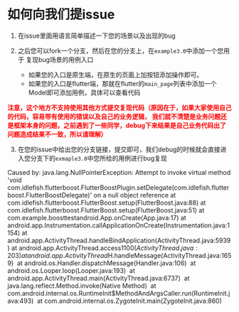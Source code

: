 # 如何向我们提issue

1. 在issue里面用语言简单描述一下您的场景以及出现的bug


2. 之后您可以fork一个分支，然后在您的分支上，在`example3.0`中添加一个您用于
   复现bug场景的用例入口
   - 如果您的入口是原生端，在原生的页面上加按钮添加操作即可。
   - 如果您的入口是flutter端，那就在flutter的`main_page`列表中添加一个Model即可添加用例，具体可以查看代码

**<font color='red'> 注意，这个地方不支持使用其他方式提交复现代码（原因在于，如果大家使用自己的代码，容易带有使用的错误以及自己的业务逻辑，
   我们就不清楚是业务问题还是框架本身的问题，之前遇到了一些同学，debug下来结果是自己业务代码出了问题造成结果不一致，所以请理解） </font>**

3. 在您的issue中给出您的分支链接，提交即可，我们debug的时候就会直接进入您分支下的`exmaple3.0`中您所给的用例进行bug复现 


Caused by: java.lang.NullPointerException: Attempt to invoke virtual method 'void com.idlefish.flutterboost.FlutterBoostPlugin.setDelegate(com.idlefish.flutterboost.FlutterBoostDelegate)' on a null object reference
                                                                                                    	at com.idlefish.flutterboost.FlutterBoost.setup(FlutterBoost.java:88)
                                                                                                    	at com.idlefish.flutterboost.FlutterBoost.setup(FlutterBoost.java:51)
                                                                                                    	at com.example.boosttestandroid.App.onCreate(App.java:17)
                                                                                                    	at android.app.Instrumentation.callApplicationOnCreate(Instrumentation.java:1154)
                                                                                                    	at android.app.ActivityThread.handleBindApplication(ActivityThread.java:5939)
                                                                                                    	at android.app.ActivityThread.access$1100(ActivityThread.java:203) 
                                                                                                    	at android.app.ActivityThread$H.handleMessage(ActivityThread.java:1659) 
                                                                                                    	at android.os.Handler.dispatchMessage(Handler.java:106) 
                                                                                                    	at android.os.Looper.loop(Looper.java:193) 
                                                                                                    	at android.app.ActivityThread.main(ActivityThread.java:6737) 
                                                                                                    	at java.lang.reflect.Method.invoke(Native Method) 
                                                                                                    	at com.android.internal.os.RuntimeInit$MethodAndArgsCaller.run(RuntimeInit.java:493) 
                                                                                                    	at com.android.internal.os.ZygoteInit.main(ZygoteInit.java:860) 
